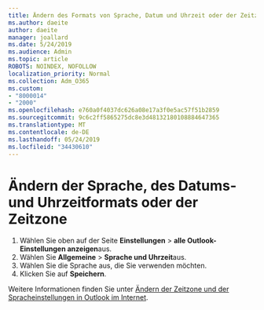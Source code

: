 ```yaml
---
title: Ändern des Formats von Sprache, Datum und Uhrzeit oder der Zeitzone in Outlook im Internet
ms.author: daeite
author: daeite
manager: joallard
ms.date: 5/24/2019
ms.audience: Admin
ms.topic: article
ROBOTS: NOINDEX, NOFOLLOW
localization_priority: Normal
ms.collection: Adm_O365
ms.custom:
- "8000014"
- "2000"
ms.openlocfilehash: e760a0f4037dc626a08e17a3f0e5ac57f51b2859
ms.sourcegitcommit: 9c6c2ff5865275dc8e3d48132180108884647365
ms.translationtype: MT
ms.contentlocale: de-DE
ms.lasthandoff: 05/24/2019
ms.locfileid: "34430610"
---
```

# <a name="change-your-language-date-and-time-format-or-time-zone"></a>Ändern der Sprache, des Datums-und Uhrzeitformats oder der Zeitzone

1. Wählen Sie oben auf der Seite **Einstellungen** > **alle Outlook-Einstellungen anzeigen**aus.
2. Wählen Sie **Allgemeine** > **Sprache und Uhrzeit**aus.
3. Wählen Sie die Sprache aus, die Sie verwenden möchten.
4. Klicken Sie auf **Speichern**.

Weitere Informationen finden Sie unter [Ändern der Zeitzone und der Spracheinstellungen in Outlook im Internet](https://support.office.com/article/65239869-12e7-4a9d-bca1-76b0ad7ce273).
